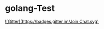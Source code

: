 # golang-Test
[![Gitter](https://badges.gitter.im/Join Chat.svg)](https://gitter.im/hrys/golang-Test?utm_source=badge&utm_medium=badge&utm_campaign=pr-badge&utm_content=badge)